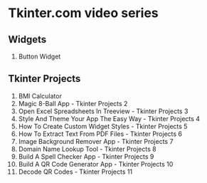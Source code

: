 # Tkinter.com video series

## Widgets

1. Button Widget

## Tkinter Projects

1. BMI Calculator
2. Magic 8-Ball App - Tkinter Projects 2
3. Open Excel Spreadsheets In Treeview - Tkinter Projects 3
4. Style And Theme Your App The Easy Way - Tkinter Projects 4
5. How To Create Custom Widget Styles - Tkinter Projects 5
6. How To Extract Text From PDF Files - Tkinter Projects 6
7. Image Background Remover App - Tkinter Projects 7
8. Domain Name Lookup Tool - Tkinter Projects 8
9. Build A Spell Checker App - Tkinter Projects 9
10. Build A QR Code Generator App - Tkinter Projects 10
11. Decode QR Codes - Tkinter Projects 11
